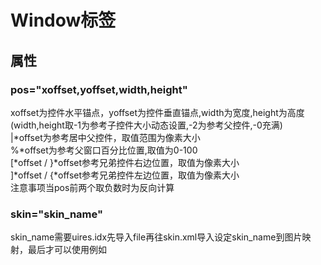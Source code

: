 # Window标签
## 属性
### pos="xoffset,yoffset,width,height"  
  xoffset为控件水平锚点，yoffset为控件垂直锚点,width为宽度,height为高度(width,height取-1为参考子控件大小动态设置,-2为参考父控件,-0充满)  
  |*offset为参考居中父控件，取值范围为像素大小  
  %*offset为参考父窗口百分比位置,取值为0-100  
  [*offset / }*offset参考兄弟控件右边位置，取值为像素大小  
  ]*offset / {*offset参考兄弟控件左边位置，取值为像素大小  
注意事项当pos前两个取负数时为反向计算
### skin="skin_name"
skin_name需要uires.idx先导入file再往skin.xml导入设定skin_name到图片映射，最后才可以使用例如  
